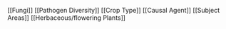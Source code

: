 [[Fungi]]
[[Pathogen Diversity]]
[[Crop Type]]
[[Causal Agent]]
[[Subject Areas]]
[[Herbaceous/flowering Plants]]
